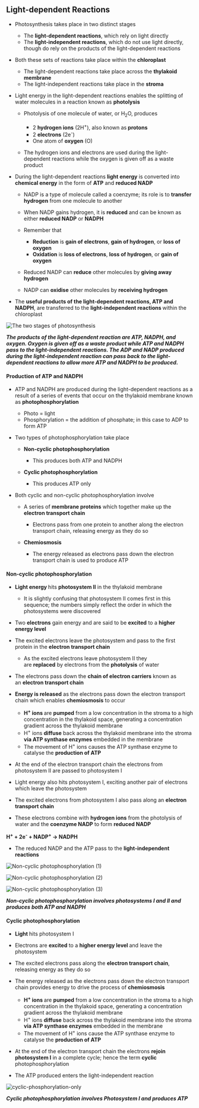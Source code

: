 Light-dependent Reactions
-------------------------

* Photosynthesis takes place in two distinct stages

  + The <b>light-dependent reactions</b>, which rely on light directly
  + The <b>light-independent reactions</b>, which do not use light directly, though do rely on the products of the light-dependent reactions
* Both these sets of reactions take place within the <b>chloroplast</b>

  + The light-dependent reactions take place across the <b>thylakoid membrane</b>
  + The light-independent reactions take place in the <b>stroma</b>
* Light energy in the light-dependent reactions enables the splitting of water molecules in a reaction known as <b>photolysis</b>

  + Photolysis of one molecule of water, or H<sub>2</sub>O, produces

    - 2 <b>hydrogen ions</b> (2H<sup>+</sup>), also known as<b> protons</b>
    - 2 <b>electrons</b> (2e<sup>-</sup>)
    - One atom of <b>oxygen</b> (O)
  + The hydrogen ions and electrons are used during the light-dependent reactions while the oxygen is given off as a waste product
* During the light-dependent reactions <b>light energy</b> is converted into <b>chemical energy</b> in the form of <b>ATP</b> and <b>reduced NADP</b>

  + NADP is a type of molecule called a coenzyme; its role is to <b>transfer hydrogen</b> from one molecule to another
  + When NADP gains hydrogen, it is <b>reduced</b> and can be known as either <b>reduced NADP</b> or <b>NADPH</b>
  + Remember that

    - <b>Reduction</b> is <b>gain of electrons</b>, <b>gain of hydrogen</b>, or <b>loss of oxygen</b>
    - <b>Oxidation</b> is <b>loss of electrons</b>, <b>loss of hydrogen</b>, or <b>gain of oxygen</b>
  + Reduced NADP can <b>reduce</b> other molecules by <b>giving away hydrogen</b>
  + NADP can <b>oxidise</b> other molecules by <b>receiving hydrogen</b>
* The <b>useful products of the light-dependent reactions, ATP and NADPH</b>, are transferred to the <b>light-independent reactions </b>within the chloroplast

![The two stages of photosynthesis](The-two-stages-of-photosynthesis.png)

<i><b>The products of the light-dependent reaction are ATP, NADPH, and oxygen. Oxygen is given off as a waste product while ATP and NADPH pass to the light-independent reactions. The ADP and NADP produced during the light-independent reaction can pass back to the light-dependent reactions to allow more ATP and NADPH to be produced.</b></i>

#### Production of ATP and NADPH

* ATP and NADPH are produced during the light-dependent reactions as a result of a series of events that occur on the thylakoid membrane known as <b>photophosphorylation</b>

  + Photo = light
  + Phosphorylation = the addition of phosphate; in this case to ADP to form ATP
* Two types of photophosphorylation take place

  + <b>Non-cyclic photophosphorylation</b>

    - This produces both ATP and NADPH
  + <b>Cyclic photophosphorylation</b>

    - This produces ATP only
* Both cyclic and non-cyclic photophosphorylation involve

  + A series of <b>membrane proteins</b> which together make up the <b>electron transport chain</b>

    - Electrons pass from one protein to another along the electron transport chain, releasing energy as they do so
  + <b>Chemiosmosis</b>

    - The energy released as electrons pass down the electron transport chain is used to produce ATP

#### Non-cyclic photophosphorylation

* <b>Light energy </b>hits <b>photosystem II</b> in the thylakoid membrane

  + It is slightly confusing that photosystem II comes first in this sequence; the numbers simply reflect the order in which the photosystems were discovered
* Two <b>electrons</b> gain energy and are said to be <b>excited</b> to a <b>higher energy level</b>
* The excited electrons leave the photosystem and pass to the first protein in the <b>electron transport chain</b>

  + As the excited electrons leave photosystem II they are <b>replaced</b> by electrons from the <b>photolysis</b> of water
* The electrons pass down the <b>chain of electron carriers</b> known as an <b>electron transport chain</b>
* <b>Energy is released</b> as the electrons pass down the electron transport chain which enables <b>chemiosmosis</b> to occur

  + <b>H­­</b><sup><b>+</b></sup><b> ions </b>are <b>pumped</b> from a low concentration in the stroma to a high concentration in the thylakoid space, generating a concentration gradient across the thylakoid membrane
  + H­­<sup>+</sup> ions <b>diffuse</b> back across the thylakoid membrane into the stroma <b>via ATP synthase enzymes</b> embedded in the membrane
  + The movement of H­­<sup>+</sup> ions causes the ATP synthase enzyme to catalyse the <b>production of ATP</b>
* At the end of the electron transport chain the electrons from photosystem II are passed to photosystem I
* Light energy also hits photosystem I, exciting another pair of electrons which leave the photosystem
* The excited electrons from photosystem I also pass along an <b>electron transport chain</b>
* These electrons combine with <b>hydrogen ions</b> from the photolysis of water and the <b>coenzyme NADP</b> to form <b>reduced NADP</b>

<b>H</b><sup><b>+</b></sup><b> + 2e</b><sup><b>-</b></sup><b> + NADP</b><sup><b>+</b></sup><b> → NADPH</b>

* The reduced NADP and the ATP pass to the <b>light-independent reactions</b>

![Non-cyclic photophosphorylation (1)](Non-cyclic-photophosphorylation-1_1.png)

![Non-cyclic photophosphorylation (2)](Non-cyclic-photophosphorylation-2.png)

![Non-cyclic photophosphorylation (3)](Non-cyclic-photophosphorylation-3.png)

<i><b>Non-cyclic photophosphorylation involves photosystems I and II and produces both ATP and NADPH</b></i>

#### Cyclic photophosphorylation

* <b>Light </b>hits photosystem I
* Electrons are <b>excited</b> to a <b>higher energy level </b>and leave the photosystem
* The excited electrons pass along the <b>electron transport</b> <b>chain</b>, releasing energy as they do so
* The energy released as the electrons pass down the electron transport chain provides energy to drive the process of <b>chemiosmosis</b>

  + <b>H­­</b><sup><b>+</b></sup><b> ions </b>are <b>pumped</b> from a low concentration in the stroma to a high concentration in the thylakoid space, generating a concentration gradient across the thylakoid membrane
  + H­­<sup>+</sup> ions <b>diffuse</b> back across the thylakoid membrane into the stroma <b>via ATP synthase enzymes</b> embedded in the membrane
  + The movement of H­­<sup>+</sup> ions cause the ATP synthase enzyme to catalyse the <b>production of ATP</b>
* At the end of the electron transport chain the electrons <b>rejoin photosystem I</b> in a complete cycle; hence the term <b>cyclic</b> photophosphorylation
* The ATP produced enters the light-independent reaction

![cyclic-phosphorylation-only](cyclic-phosphorylation-only.png)

<i><b>Cyclic photophosphorylation involves Photosystem I and produces ATP</b></i>